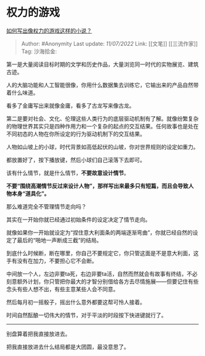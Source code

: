 # 权力的游戏
[如何写出像权力的游戏这样的小说？](https://www.zhihu.com/question/60350841/answer/2565992747)

> Author: #Anonymity
> Last update: *11/07/2022*
> Link: [[文笔]] [[三流作家]]
> Tag:
> 沙海拾金:

第一是大量阅读目标时期的文学和历史作品，大量浏览同一时代的实物展览、建筑古迹。

人的大脑功能和人工智能很像，你用什么数据集去训练它，它输出来的产品自然带着什么味道。

看多了金庸写出来就像金庸，看多了古龙写来像古龙。

第二是要对社会、文化、伦理这些人类行为的底层驱动机制有了解。就像纷繁复杂的物理世界其实只是四种作用力和一个复杂的起点的交互结果。任何故事也是处在不同初态的人物在你所设定的行为驱动机制下的交互结果。

人物如山坡上的小球，时代背景如高低起伏的山坡，你对世界规则的设定如重力。

都放置好了，按下播放键，然后小球们自己滚落下去即可。

该有什么情节，就是什么情节，**不要故意设计情节**。

**不要“围绕高潮情节反过来设计人物”，那样写出来最多只有短篇，而且会导致人物本身“道具化”。**

那么难道完全不管理情节走向吗？

其实在一开始你就已经通过初始条件的设定决定了情节走向。

就像如果你一开始就设定为“捏住意大利面条的两端逐渐弯曲”，你就已经自然的设定了最后的“啪地一声断成三截”的结局。

到底什么时候断，断在哪里，你自己不要规定它，你只管这面是不是意大利面，这手有没有在加力，不要担心它不会断。

中间放一个人，左边非要ta死，右边非要ta活，自然而然就会有故事有终结，不必刻意额外计划，你只管把你最大的才智分别借给各方去尽情施展——但要记住有些念头有些人想不出，有些主意某些人会不同意。

然后每月初一摇骰子，摇出什么意外都要这帮可怜人接着。

时间自然酝酿一切伟大的情节，对于平淡的时段按下快进键就行了。

---

别盘算着把我直接放进去。

把我直接放进去什么结局都是大团圆，最没意思了。

